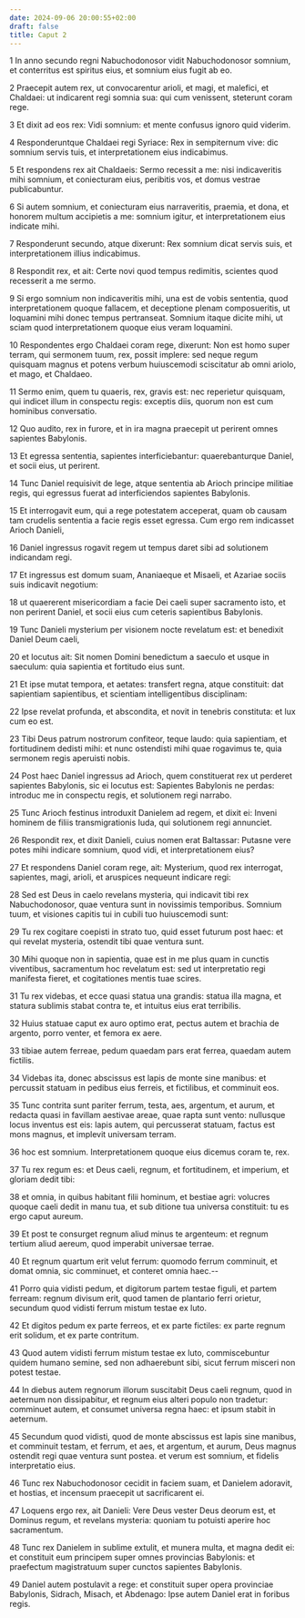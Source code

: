 ```yaml
---
date: 2024-09-06 20:00:55+02:00
draft: false
title: Caput 2
---
```





1 In anno secundo regni Nabuchodonosor vidit Nabuchodonosor somnium, et conterritus est spiritus eius, et somnium eius fugit ab eo.

2 Praecepit autem rex, ut convocarentur arioli, et magi, et malefici, et Chaldaei: ut indicarent regi somnia sua: qui cum venissent, steterunt coram rege.

3 Et dixit ad eos rex: Vidi somnium: et mente confusus ignoro quid viderim.

4 Responderuntque Chaldaei regi Syriace: Rex in sempiternum vive: dic somnium servis tuis, et interpretationem eius indicabimus.

5 Et respondens rex ait Chaldaeis: Sermo recessit a me: nisi indicaveritis mihi somnium, et coniecturam eius, peribitis vos, et domus vestrae publicabuntur.

6 Si autem somnium, et coniecturam eius narraveritis, praemia, et dona, et honorem multum accipietis a me: somnium igitur, et interpretationem eius indicate mihi.

7 Responderunt secundo, atque dixerunt: Rex somnium dicat servis suis, et interpretationem illius indicabimus.

8 Respondit rex, et ait: Certe novi quod tempus redimitis, scientes quod recesserit a me sermo.

9 Si ergo somnium non indicaveritis mihi, una est de vobis sententia, quod interpretationem quoque fallacem, et deceptione plenam composueritis, ut loquamini mihi donec tempus pertranseat. Somnium itaque dicite mihi, ut sciam quod interpretationem quoque eius veram loquamini.

10 Respondentes ergo Chaldaei coram rege, dixerunt: Non est homo super terram, qui sermonem tuum, rex, possit implere: sed neque regum quisquam magnus et potens verbum huiuscemodi sciscitatur ab omni ariolo, et mago, et Chaldaeo.

11 Sermo enim, quem tu quaeris, rex, gravis est: nec reperietur quisquam, qui indicet illum in conspectu regis: exceptis diis, quorum non est cum hominibus conversatio.

12 Quo audito, rex in furore, et in ira magna praecepit ut perirent omnes sapientes Babylonis.

13 Et egressa sententia, sapientes interficiebantur: quaerebanturque Daniel, et socii eius, ut perirent.

14 Tunc Daniel requisivit de lege, atque sententia ab Arioch principe militiae regis, qui egressus fuerat ad interficiendos sapientes Babylonis.

15 Et interrogavit eum, qui a rege potestatem acceperat, quam ob causam tam crudelis sententia a facie regis esset egressa. Cum ergo rem indicasset Arioch Danieli,

16 Daniel ingressus rogavit regem ut tempus daret sibi ad solutionem indicandam regi.

17 Et ingressus est domum suam, Ananiaeque et Misaeli, et Azariae sociis suis indicavit negotium:

18 ut quaererent misericordiam a facie Dei caeli super sacramento isto, et non perirent Daniel, et socii eius cum ceteris sapientibus Babylonis.

19 Tunc Danieli mysterium per visionem nocte revelatum est: et benedixit Daniel Deum caeli,

20 et locutus ait: Sit nomen Domini benedictum a saeculo et usque in saeculum: quia sapientia et fortitudo eius sunt.

21 Et ipse mutat tempora, et aetates: transfert regna, atque constituit: dat sapientiam sapientibus, et scientiam intelligentibus disciplinam:

22 Ipse revelat profunda, et abscondita, et novit in tenebris constituta: et lux cum eo est.

23 Tibi Deus patrum nostrorum confiteor, teque laudo: quia sapientiam, et fortitudinem dedisti mihi: et nunc ostendisti mihi quae rogavimus te, quia sermonem regis aperuisti nobis.

24 Post haec Daniel ingressus ad Arioch, quem constituerat rex ut perderet sapientes Babylonis, sic ei locutus est: Sapientes Babylonis ne perdas: introduc me in conspectu regis, et solutionem regi narrabo.

25 Tunc Arioch festinus introduxit Danielem ad regem, et dixit ei: Inveni hominem de filiis transmigrationis Iuda, qui solutionem regi annunciet.

26 Respondit rex, et dixit Danieli, cuius nomen erat Baltassar: Putasne vere potes mihi indicare somnium, quod vidi, et interpretationem eius?

27 Et respondens Daniel coram rege, ait: Mysterium, quod rex interrogat, sapientes, magi, arioli, et aruspices nequeunt indicare regi:

28 Sed est Deus in caelo revelans mysteria, qui indicavit tibi rex Nabuchodonosor, quae ventura sunt in novissimis temporibus. Somnium tuum, et visiones capitis tui in cubili tuo huiuscemodi sunt:

29 Tu rex cogitare coepisti in strato tuo, quid esset futurum post haec: et qui revelat mysteria, ostendit tibi quae ventura sunt.

30 Mihi quoque non in sapientia, quae est in me plus quam in cunctis viventibus, sacramentum hoc revelatum est: sed ut interpretatio regi manifesta fieret, et cogitationes mentis tuae scires.

31 Tu rex videbas, et ecce quasi statua una grandis: statua illa magna, et statura sublimis stabat contra te, et intuitus eius erat terribilis.

32 Huius statuae caput ex auro optimo erat, pectus autem et brachia de argento, porro venter, et femora ex aere.

33 tibiae autem ferreae, pedum quaedam pars erat ferrea, quaedam autem fictilis.

34 Videbas ita, donec abscissus est lapis de monte sine manibus: et percussit statuam in pedibus eius ferreis, et fictilibus, et comminuit eos.

35 Tunc contrita sunt pariter ferrum, testa, aes, argentum, et aurum, et redacta quasi in favillam aestivae areae, quae rapta sunt vento: nullusque locus inventus est eis: lapis autem, qui percusserat statuam, factus est mons magnus, et implevit universam terram.

36 hoc est somnium. Interpretationem quoque eius dicemus coram te, rex.

37 Tu rex regum es: et Deus caeli, regnum, et fortitudinem, et imperium, et gloriam dedit tibi:

38 et omnia, in quibus habitant filii hominum, et bestiae agri: volucres quoque caeli dedit in manu tua, et sub ditione tua universa constituit: tu es ergo caput aureum.

39 Et post te consurget regnum aliud minus te argenteum: et regnum tertium aliud aereum, quod imperabit universae terrae.

40 Et regnum quartum erit velut ferrum: quomodo ferrum comminuit, et domat omnia, sic comminuet, et conteret omnia haec.--

41 Porro quia vidisti pedum, et digitorum partem testae figuli, et partem ferream: regnum divisum erit, quod tamen de plantario ferri orietur, secundum quod vidisti ferrum mistum testae ex luto.

42 Et digitos pedum ex parte ferreos, et ex parte fictiles: ex parte regnum erit solidum, et ex parte contritum.

43 Quod autem vidisti ferrum mistum testae ex luto, commiscebuntur quidem humano semine, sed non adhaerebunt sibi, sicut ferrum misceri non potest testae.

44 In diebus autem regnorum illorum suscitabit Deus caeli regnum, quod in aeternum non dissipabitur, et regnum eius alteri populo non tradetur: comminuet autem, et consumet universa regna haec: et ipsum stabit in aeternum.

45 Secundum quod vidisti, quod de monte abscissus est lapis sine manibus, et comminuit testam, et ferrum, et aes, et argentum, et aurum, Deus magnus ostendit regi quae ventura sunt postea. et verum est somnium, et fidelis interpretatio eius.

46 Tunc rex Nabuchodonosor cecidit in faciem suam, et Danielem adoravit, et hostias, et incensum praecepit ut sacrificarent ei.

47 Loquens ergo rex, ait Danieli: Vere Deus vester Deus deorum est, et Dominus regum, et revelans mysteria: quoniam tu potuisti aperire hoc sacramentum.

48 Tunc rex Danielem in sublime extulit, et munera multa, et magna dedit ei: et constituit eum principem super omnes provincias Babylonis: et praefectum magistratuum super cunctos sapientes Babylonis.

49 Daniel autem postulavit a rege: et constituit super opera provinciae Babylonis, Sidrach, Misach, et Abdenago: Ipse autem Daniel erat in foribus regis.

